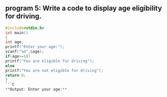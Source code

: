 ## program 5: Write a code to display age eligibility for driving.
```C
#include<stdio.h>
int main()
{
int age;
printf("Enter your age:");
scanf("%d",&age);
if(age>=18)
printf("You are eligible for driving");
else
printf("You are not eligible for driving");
return 0;
}
```C  
**Output: Enter your age:**
